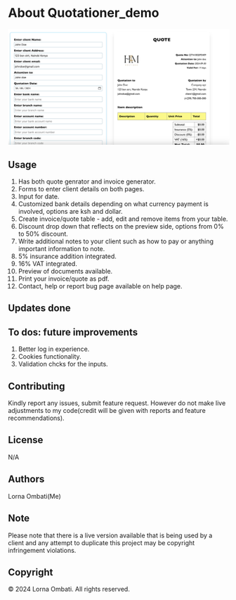 # About Quotationer_demo 

![Alt text](src/images/demo.png)


## Usage
1. Has both quote genrator and invoice generator.
2. Forms to enter client details on both pages. 
3. Input for date. 
4. Customized bank details depending on what currency payment is involved, options are ksh and dollar.
5. Create invoice/quote table - add, edit and remove items from your table.
6. Discount drop down that reflects on the preview side, options from 0% to 50% discount.
7. Write additional notes to your client such as how to pay or anything important information to note.
8. 5% insurance addition integrated.
9. 16% VAT integrated.
10. Preview of documents available.
11. Print your invoice/quote as pdf.
12. Contact, help or report bug page available on help page.


## Updates done

## To dos: future improvements
1. Better log in experience.
2. Cookies functionality.
3. Validation chcks for the inputs.

## Contributing

Kindly report any issues, submit feature request. However do not make live adjustments to my code(credit will be given with reports and feature recommendations).

## License

N/A

## Authors

Lorna Ombati(Me)

## Note

Please note that there is a live version available that is being used by a client and any attempt to duplicate this project may be copyright infringement violations.

## Copyright

© 2024 Lorna Ombati. All rights reserved.



